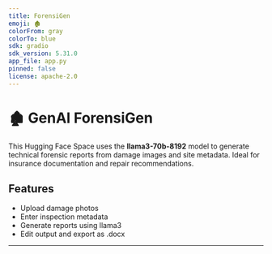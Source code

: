 ```yaml
---
title: ForensiGen
emoji: 🏚️
colorFrom: gray
colorTo: blue
sdk: gradio
sdk_version: 5.31.0
app_file: app.py
pinned: false
license: apache-2.0
---
```


# 🏚️ GenAI ForensiGen

This Hugging Face Space uses the **llama3-70b-8192** model to generate technical forensic reports from damage images and site metadata. Ideal for insurance documentation and repair recommendations.

## Features

- Upload damage photos
- Enter inspection metadata
- Generate reports using llama3
- Edit output and export as .docx

---
